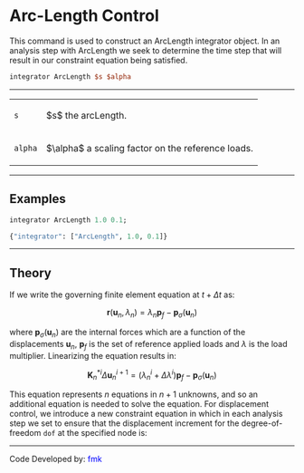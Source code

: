 # Arc-Length Control

This command is used to construct an ArcLength integrator object. In
an analysis step with ArcLength we seek to determine the time step that
will result in our constraint equation being satisfied.

```tcl
integrator ArcLength $s $alpha
```

<hr />

<table>
<tbody>
<tr class="odd">
<td><p><code class="parameter-table-variable">s</code></p></td>
<td><p>$s$ the arcLength.</p></td>
</tr>
<tr class="even">
<td><p><code class="parameter-table-variable">alpha</code></p></td>
<td><p>$\alpha$ a scaling factor on the reference
loads.</p></td>
</tr>
</tbody>
</table>

<hr />

## Examples

```{.tcl .example}
integrator ArcLength 1.0 0.1;
```

```{.py .example}
{"integrator": ["ArcLength", 1.0, 0.1]}
```

<hr />

## Theory

If we write the governing finite element equation at $t + \Delta t$ as:

$$ 
\boldsymbol{r}(\boldsymbol{u}_{n}, \lambda_{n}) 
  = \lambda_{n} \boldsymbol{p}_f - \boldsymbol{p}_{\sigma}(\boldsymbol{u}_{n})
$$

where $\boldsymbol{p}_{\sigma}(\boldsymbol{u}_{n})$ are the internal
forces which are a function of the displacements $\boldsymbol{u}_{n}$,
$\boldsymbol{p}_f$ is the set of reference applied loads and $\lambda$ is the load
multiplier. Linearizing the equation results in:

$$
\boldsymbol{K}_{n}^{*i} \Delta \boldsymbol{u}_{n}^{i+1} = \left(
\lambda^i_{n} + \Delta \lambda^i \right) \boldsymbol{p}_f -
\boldsymbol{p}_{\sigma}(\boldsymbol{u}_{n})
$$

This equation represents $n$ equations in $n+1$
unknowns, and so an additional equation is needed to solve the equation.
For displacement control, we introduce a new constraint equation in
which in each analysis step we set to ensure that the displacement
increment for the degree-of-freedom `dof`
at the specified node is:

<hr />

<p>Code Developed by: <span style="color:blue"> fmk</span></p>

